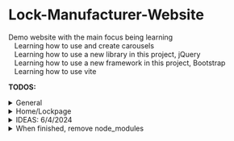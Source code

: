 # Lock-Manufacturer-Website
Demo website with the main focus being learning<br />
  &nbsp;&nbsp;&nbsp;Learning how to use and create carousels<br />
  &nbsp;&nbsp;&nbsp;Learning how to use a new library in this project, jQuery<br />
  &nbsp;&nbsp;&nbsp;Learning how to use a new framework in this project, Bootstrap<br />
  &nbsp;&nbsp;&nbsp;Learning how to use vite<br />












<strong>TODOS:</strong><br />
  <details>
  <summary>General</summary>
  &nbsp;&nbsp;&nbsp;Create a home page that looks like the design doc homepage<br />
  &nbsp;&nbsp;&nbsp;Create a item page schematica<br />
  &nbsp;&nbsp;&nbsp;Create a item page that interprets data to be read from provided componenet<br />
  &nbsp;&nbsp;&nbsp;Create a fake data list to be seeded by yours truly, should look something like this:<br />
    
  ```javascript
    let lock-type = [
        lock1 = { 
          Name:
          Picture: /*(seperate folder for all the pictures)*/
          Description:
        },
        lock2 = {
          Name:
          Picture:
          Description
        }, etc.
     ]
  ```

</details>

<details>
  <summary>Home/Lockpage</summary>
  &nbsp;&nbsp;&nbsp;Add a body to the lock<br />
  &nbsp;&nbsp;&nbsp;Add combinations keys onto the lock that work like a seamless drag carousel<br />
  &nbsp;&nbsp;&nbsp;Should probably add some contact information on the bottom of the lock to reach out to me, AKA socials. Should look up some font style that'll make it look engraved, or maybe give the font some sort of like indent to look scratched in?<br />
  &nbsp;&nbsp;&nbsp;The body of the lock could be a copper color, I should look up if I can make it have like the kind of streaked body it has, reference this: https://masterlocks.com/products/1up
</details>

<details>
  <summary>IDEAS: 6/4/2024</summary>
    REFERENCE: https://sass-lang.com/documentation/style-rules/parent-selector/<br />
    Super cool ideas with the parent selector. Maybe when you hover an carousel item, can change the parent element to be like a transition or something and have a neat little animation run<br />
    For instance, hover a normal item and change the border of the parent to be a different color. Then, when you hover the on-sale item or what ever it will be called, you could have the parent element actually like do a cool animation of it moving something.
</details>

<details>
  <summary>When finished, remove node_modules</summary>
  REFERNCE: https://stackoverflow.com/questions/50675829/remove-node-modules-from-git-in-vscode<br />
  Received feedback from a developer that its bad practice & kinda stupid to include node_modules in the pushed result. This is because if you fork it, your gonna npm install anyways<br />
  Guide here is describing how to remove it, theres a few different options
</details>